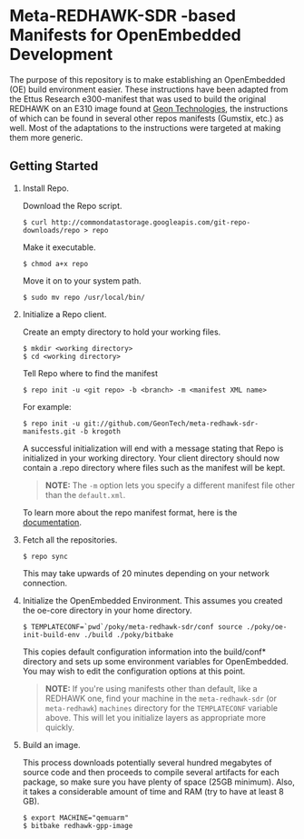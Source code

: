 # Meta-REDHAWK-SDR -based Manifests for OpenEmbedded Development

The purpose of this repository is to make establishing an OpenEmbedded (OE) build environment easier.  These instructions have been adapted from the Ettus Research e300-manifest that was used to build the original REDHAWK on an E310 image found at [Geon Technologies](http://www.geontech.com), the instructions of which can be found in several other repos manifests (Gumstix, etc.) as well.  Most of the adaptations to the instructions were targeted at making them more generic.

## Getting Started

1.  Install Repo.

    Download the Repo script.

        $ curl http://commondatastorage.googleapis.com/git-repo-downloads/repo > repo

    Make it executable.

        $ chmod a+x repo

    Move it on to your system path.

        $ sudo mv repo /usr/local/bin/

2.  Initialize a Repo client.

    Create an empty directory to hold your working files.

        $ mkdir <working directory>
        $ cd <working directory>

    Tell Repo where to find the manifest

        $ repo init -u <git repo> -b <branch> -m <manifest XML name>
    
    For example:
    
        $ repo init -u git://github.com/GeonTech/meta-redhawk-sdr-manifests.git -b krogoth


    A successful initialization will end with a message stating that Repo is
    initialized in your working directory. Your client directory should now
    contain a .repo directory where files such as the manifest will be kept.
    
    > **NOTE:** The `-m` option lets you specify a different manifest file other than the `default.xml`.

    To learn more about the repo manifest format, here is the [documentation](https://gerrit.googlesource.com/git-repo/+/master/docs/manifest-format.txt).

3.  Fetch all the repositories.

        $ repo sync

    This may take upwards of 20 minutes depending on your network connection.

4.  Initialize the OpenEmbedded Environment. This assumes you created the oe-core directory
    in your home directory.

        $ TEMPLATECONF=`pwd`/poky/meta-redhawk-sdr/conf source ./poky/oe-init-build-env ./build ./poky/bitbake


    This copies default configuration information into the build/conf*
    directory and sets up some environment variables for OpenEmbedded.  You may
    wish to edit the configuration options at this point.
    
    > **NOTE:** If you're using manifests other than default, like a REDHAWK one, find your machine in the `meta-redhawk-sdr` (or `meta-redhawk`) `machines` directory for the `TEMPLATECONF` variable above.  This will let you initialize layers as appropriate more quickly.

5.  Build an image.

    This process downloads potentially several hundred megabytes of source code and then proceeds to
    compile several artifacts for each package, so make sure you have plenty of space (25GB
    minimum). Also, it takes a considerable amount of time and RAM (try to have at least 8 GB).

        $ export MACHINE="qemuarm"
        $ bitbake redhawk-gpp-image


